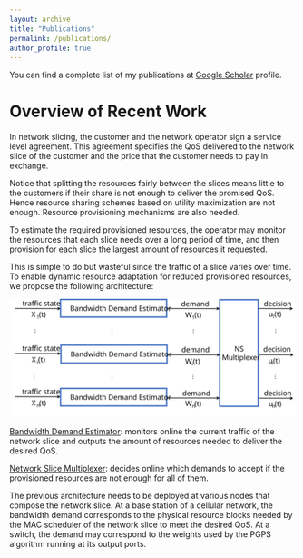 ```yaml
---
layout: archive
title: "Publications"
permalink: /publications/
author_profile: true
---
```


You can find a complete list of my publications at <i class="fas fa-fw fa-graduation-cap"> </i> <a href="{{author.googlescholar}}"> Google Scholar</a> profile.<br/>

# Overview of Recent Work

In network slicing, the customer and the network operator sign a service level agreement. This agreement specifies the QoS delivered to the network slice of the customer and the price that the customer needs to pay in exchange.

Notice that splitting the resources fairly between the slices means little to the customers if their share is not enough to deliver the promised QoS. Hence resource sharing schemes based on utility maximization are not enough. Resource provisioning mechanisms are also needed.

To estimate the required provisioned resources, the operator may monitor the resources that each slice needs over a long period of time, and then provision for each slice the largest amount of resources it requested.

This is simple to do but wasteful since the traffic of a slice varies over time. To enable dynamic resource adaptation for reduced provisioned resources, we propose the following architecture:


<img src="/images/system.svg" alt="Proposed Architecture">

<ins> Bandwidth Demand Estimator</ins>: monitors online the current traffic of the network slice and outputs the amount of resources needed to deliver the desired QoS.

<ins> Network Slice Multiplexer</ins>: decides online which demands to accept if the provisioned resources are not enough for all of them.

The previous architecture needs to be deployed at various nodes that compose the network slice. At a base station of a cellular network, the bandwidth demand corresponds to the physical resource blocks needed by the MAC scheduler of the network slice to meet the desired QoS. At a switch, the demand may correspond to the weights used by the PGPS algorithm running at its output ports.
